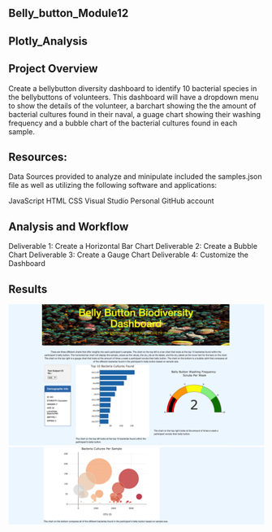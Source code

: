 ## Belly_button_Module12
## Plotly_Analysis
## Project Overview
Create a bellybutton diversity dashboard to identify 10 bacterial species in the bellybuttons of volunteers.
This dashboard will have a dropdown menu to show the details of the volunteer, a barchart showing the the amount of bacterial cultures found in their naval,
a guage chart showing their washing frequency and a bubble chart of the bacterial cultures found in each sample.
## Resources:
Data Sources provided to analyze and minipulate included the samples.json file as well as utilizing the following software and applications:

JavaScript
HTML
CSS
Visual Studio
Personal GitHub account
## Analysis and Workflow
Deliverable 1: Create a Horizontal Bar Chart
Deliverable 2: Create a Bubble Chart
Deliverable 3: Create a Gauge Chart 
Deliverable 4: Customize the Dashboard
## Results
![](Bacteria_bellybutton1.png?raw=true)
![](Bacteria_bellybutton2.png?raw=true)


